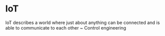 # IoT
 IoT describes a world where just about anything can be connected and is able to communicate to each other ~ Control engineering
